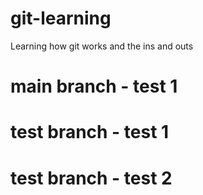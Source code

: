 # git-learning
Learning how git works and the ins and outs


# main branch - test 1


# test branch - test 1


# test branch - test 2